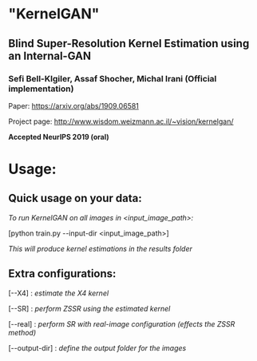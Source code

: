# "KernelGAN"
## Blind Super-Resolution Kernel Estimation using an Internal-GAN
### Sefi Bell-Klgiler, Assaf Shocher, Michal Irani (Official implementation)

Paper: https://arxiv.org/abs/1909.06581

Project page: http://www.wisdom.weizmann.ac.il/~vision/kernelgan/  

**Accepted NeurIPS 2019 (oral)**


# Usage:

## Quick usage on your data:  
*To run KernelGAN on all images in <input_image_path>:*

[python train.py --input-dir <input_image_path>]

*This will produce kernel estimations in the results folder*

## Extra configurations:  
[--X4] : *estimate the X4 kernel*

[--SR] : *perform ZSSR using the estimated kernel*

[--real] : *perform SR with real-image configuration (effects the ZSSR method)*

[--output-dir] : *define the output folder for the images*
